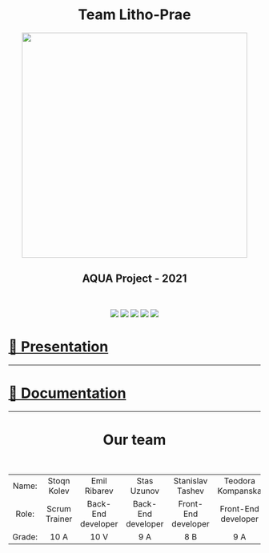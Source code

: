 <h1 align="center"> Team Litho-Prae </h1> 
<p align="center"><img src="https://cdn.discordapp.com/attachments/850393971335495712/851139226129137674/Screenshot_2021-06-06_193906-removebg-preview_1.png" align="center" width="450"></p>
<h2 align = "center">AQUA Project - 2021</h2>
<br>
 <p align = "center">
   <img src = "https://img.shields.io/github/languages/count/snkolev18/litho-prae?style=for-the-badge">
   <img src = "https://img.shields.io/github/contributors/snkolev18/litho-prae?style=for-the-badge">
   <img src = "https://img.shields.io/github/repo-size/snkolev18/litho-prae?style=for-the-badge">
   <img src = "https://img.shields.io/github/last-commit/snkolev18/litho-prae?style=for-the-badge">
   <img src = "https://img.shields.io/github/languages/top/snkolev18/litho-prae?style=for-the-badge">
</p>
<h1><a href="https://codingburgas-my.sharepoint.com/:p:/g/personal/smtashev20_codingburgas_bg/Ef8KxM-PNJZHor8Ed1-p7mEBEYRv--ZWVX8kBuE5fR0f0g">📄 Presentation</h1>
	<hr>
	<h1><a href="https://codingburgas-my.sharepoint.com/:w:/g/personal/smtashev20_codingburgas_bg/EQGtWqQzQitCl8VsQEvgcxABRjiP18ZqNJq0V54pRLyXJA?e=cptNEZ">📄 Documentation</a></h1>
<hr>
<h1 align = "center">Our team</h1>
<br>
<table align="center">
      <tr align="center">
        <td>Name:</td>
        <td>Stoqn Kolev</td>
        <td>Emil Ribarev</td>
        <td>Stas Uzunov</td>
        <td>Stanislav Tashev</td>
        <td>Teodora Kompanska</td>
        <td>Beatris Topuzyan</td>
      </tr>
      <tr align="center">
        <td>Role:</td>
        <td>Scrum Trainer</td>
        <td>Back-End developer</td>
        <td>Back-End developer</td>
        <td>Front-End developer</td>
        <td>Front-End developer</td>
        <td>Designer</td>
      </tr>
        <tr align="center">
        <td>Grade:</td>
        <td>10 A</td>
        <td>10 V</td>
        <td>9 A</td>
        <td>8 B</td>
        <td>9 A</td>
        <td>8 A</td>
      </tr>
	</table>
